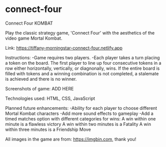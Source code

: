 # connect-four

Connect Four KOMBAT

Play the classic strategy game, 'Connect Four' with the aesthetics of the video game Mortal Kombat.

Link:
https://tiffany-morningstar-connect-four.netlify.app

Instructions:
-Game requires two players.
-Each player takes a turn placing a token on the board.
 The first player to line up four consecutive tokens in a row either horizontally, vertically, or diagnonally, wins.  If the entire board is filled with tokens and a winning combination is not completed, a stalemate is achieved and there is no winner.


Screenshots of game:
ADD HERE

Technologies used:
HTML, CSS, JavaScript

Planned future enhancements:
-Ability for each player to choose different Mortal Kombat characters
-Add more sound effects to gameplay
-Add a timed matches option with different categories for wins:
 A win within one minute is a flawless victory
 A win within two minutes is a Fatality
 A win within three minutes is a Friendship Move

All images in the game are from: https://imgbin.com, thank you!
